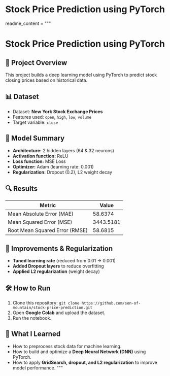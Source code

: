 # Stock Price Prediction using PyTorch
readme_content = """
# Stock Price Prediction using PyTorch

## 📌 Project Overview
This project builds a deep learning model using PyTorch to predict stock closing prices based on historical data.

## 📊 Dataset
- Dataset: **New York Stock Exchange Prices**
- Features used: `open`, `high`, `low`, `volume`
- Target variable: `close`

## 🚀 Model Summary
- **Architecture:** 2 hidden layers (64 & 32 neurons)
- **Activation function:** ReLU
- **Loss function:** MSE Loss
- **Optimizer:** Adam (learning rate: 0.001)
- **Regularization:** Dropout (0.2), L2 weight decay

## 🔍 Results
| Metric | Value |
|--------|-------|
| Mean Absolute Error (MAE) | 58.6374 |
| Mean Squared Error (MSE) | 3443.5181 |
| Root Mean Squared Error (RMSE) | 58.6815 |

## 🔧 Improvements & Regularization
- **Tuned learning rate** (reduced from 0.01 → 0.001)
- **Added Dropout layers** to reduce overfitting
- **Applied L2 regularization** (weight decay)

## 🛠 How to Run
1. Clone this repository:
``git clone https://github.com/son-of-mountain/stock-price-prediction.git``
2. Open **Google Colab** and upload the dataset.
3. Run the notebook.

## 📢 What I Learned
- How to preprocess stock data for machine learning.
- How to build and optimize a **Deep Neural Network (DNN)** using PyTorch.
- How to apply **GridSearch, dropout, and L2 regularization** to improve model performance.
"""
